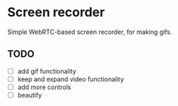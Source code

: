 # Screen recorder

Simple WebRTC-based screen recorder, for making gifs.

## TODO

* [ ] add gif functionality
* [ ] keep and expand video functionality
* [ ] add more controls
* [ ] beautify
